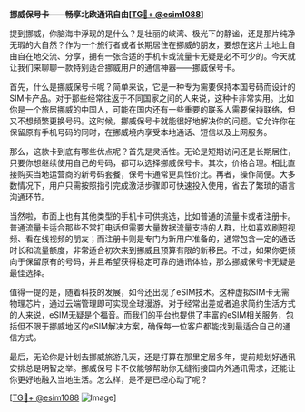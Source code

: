 **挪威保号卡——畅享北欧通讯自由[[TG💪+ @esim1088](https://t.me/s/esim1088)]**

提到挪威，你脑海中浮现的是什么？是壮丽的峡湾、极光下的静谧，还是那片纯净无瑕的大自然？作为一个旅行者或者长期居住在挪威的朋友，要想在这片土地上自由自在地交流、分享，拥有一张合适的手机卡或流量卡无疑是必不可少的。今天就让我们来聊聊一款特别适合挪威用户的通信神器——挪威保号卡。

首先，什么是挪威保号卡呢？简单来说，它是一种专为需要保持本国号码而设计的SIM卡产品。对于那些经常往返于不同国家之间的人来说，这种卡非常实用。比如你是一个旅居挪威的中国人，可能在国内还有一些重要的联系人需要保持联络，但又不想频繁更换号码。这时候，挪威保号卡就能很好地解决你的问题。它允许你在保留原有手机号码的同时，在挪威境内享受本地通话、短信以及上网服务。

那么，这款卡到底有哪些优点呢？首先是灵活性。无论是短期访问还是长期居住，只要你想继续使用自己的号码，都可以选择挪威保号卡。其次，价格合理。相比直接购买当地运营商的新号码套餐，保号卡通常更具性价比。再者，操作简便。大多数情况下，用户只需按照指引完成激活步骤即可快速投入使用，省去了繁琐的语言沟通环节。

当然啦，市面上也有其他类型的手机卡可供挑选，比如普通的流量卡或者注册卡。普通流量卡适合那些不常打电话但需要大量数据流量支持的人群，比如喜欢刷短视频、看在线视频的朋友；而注册卡则是专门为新用户准备的，通常包含一定的通话时长和流量额度，非常适合初次来到挪威且预算有限的新移民。不过，如果你更倾向于保留原有的号码，并且希望获得稳定可靠的通讯体验，那么挪威保号卡无疑是最佳选择。

值得一提的是，随着科技的发展，如今还出现了eSIM技术。这种虚拟SIM卡无需物理芯片，通过云端管理即可实现全球漫游。对于经常出差或者追求简约生活方式的人来说，eSIM无疑是个福音。而我们的平台也提供了丰富的eSIM相关服务，包括但不限于挪威地区的eSIM解决方案，确保每一位客户都能找到最适合自己的通信方式。

最后，无论你是计划去挪威旅游几天，还是打算在那里定居多年，提前规划好通讯安排总是明智之举。挪威保号卡不仅能够帮助你无缝衔接国内外通讯需求，还能让你更好地融入当地生活。怎么样，是不是已经心动了呢？

[[TG💪+ @esim1088](https://t.me/s/esim1088) ![Image](https://i.postimg.cc/4NQfJmqS/Snipaste-2025-05-13-00-14-12.png)]